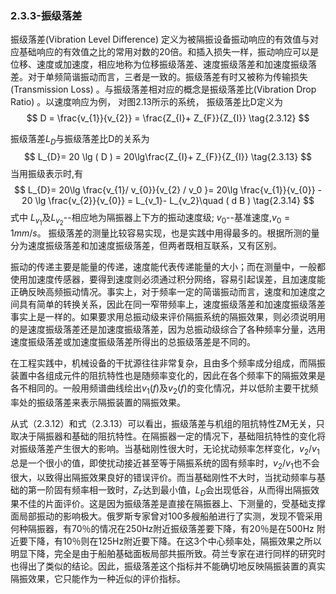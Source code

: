 ### 2.3.3-振级落差

振级落差(Vibration Level Difference) 定义为被隔振设备振动响应的有效值与对应基础响应的有效值之比的常用对数的20倍。和插入损失一样，振动响应可以是位移、速度或加速度，相应地称为位移振级落差、速度振级落差和加速度振级落差。对于单频简谐振动而言，三者是一致的。振级落差有时又被称为传输损失(Transmission Loss) 。与振级落差相对应的概念是振级落差比(Vibration Drop Ratio) 。以速度响应为例， 对图2.13所示的系统， 振级落差比D定义为
$$
D = \frac{v_{1}}{v_{2}} = \frac{Z_{I}+ Z_{F}}{Z_{I}}
\tag{2.3.12}
$$

振级落差$L_D$与振级落差比D的关系为
$$
L_{D}= 20 \lg ( D ) = 20\lg\frac{Z_{I}+ Z_{F}}{Z_{I}}
\tag{2.3.13}
$$
当用振级表示时,有
$$
L_{D}= 20\lg \frac{v_{1}/ v_{0}}{v_{2} / v_0 }= 20\lg \frac{v_{1}}{v_{0}} - 20 \lg \frac{v_{2}}{v_{0}} = L_{v_1}- L_{v_2}\quad ( d B )
\tag{2.3.14}
$$
式中
$L_{v_1}$及$L_{v_2}$--相应地为隔振器上下方的振动速度级;
$v_0$--基准速度,$v_0=1 mm/s$。
振级落差的测量比较容易实现，也是实践中用得最多的。根据所测的量分为速度振级落差和加速度振级落差，但两者既相互联系，又有区别。

振动的传递主要是能量的传递，速度能代表传递能量的大小；而在测量中，一般都使用加速度传感器，要得到速度则必须通过积分网络，容易引起误差，且加速度能正确反映高频振动情况。事实上，对于频率一定的简谐振动而言，速度和加速度之间具有简单的转换关系，因此在同一窄带频率上，速度振级落差和加速度振级落差事实上是一样的。如果要求用总振动级来评价隔振系统的隔振效果，则必须说明用的是速度振级落差还是加速度振级落差，因为总振动级综合了各种频率分量，选用速度振级落差或加速度振级落差所得出的总振级落差是不同的。

在工程实践中，机械设备的干扰源往往非常复杂，且由多个频率成分组成，而隔振装置中各组成元件的阻抗特性也是随频率变化的，因此在各个频率下的隔振效果是各不相同的。一般用频谱曲线绘出$v_1(f)$及$v_2(f)$的变化情况，并以低阶主要干扰频率处的振级落差来表示隔振装置的隔振效果。

从式（2.3.12）和式（2.3.13）可以看出，振级落差与机组的阻抗特性ZM无关，只取决于隔振器和基础的阻抗特性。在隔振器一定的情况下，基础阻抗特性的变化将对振级落差产生很大的影响。当基础刚性很大时，无论扰动频率怎样变化，$v_2/v_1$总是一个很小的值，即使扰动接近甚至等于隔振系统的固有频率时，$v_2/v_1$也不会很大，以致得出隔振效果良好的错误评价。而当基础刚性不大时，当扰动频率与基础的第一阶固有频率相一致时，$Z_F$达到最小值，$L_D$会出现低谷，从而得出隔振效果不佳的片面评价。这是因为振级落差是直接在隔振器上、下测量的，受基础支撑面局部振动的影响极大。俄罗斯专家曾对100多艘船舶进行了实测，发现不管采用何种隔振器，有70％的情况在250Hz附近振级落差要下降，有20％是在500Hz 附近要下降，有10％则在125Hz附近要下降。在这3个中心频率处，隔振效果之所以明显下降，完全是由于船舶基础面板局部共振所致。荷兰专家在进行同样的研究时也得出了类似的结论。因此，振级落差这个指标并不能确切地反映隔振装置的真实隔振效果，它只能作为一种近似的评价指标。